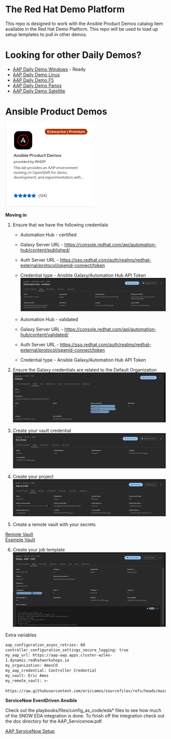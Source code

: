 The Red Hat Demo Platform
=========

This repo is designed to work with the Ansible Product Demos catalog item available in the Red Hat Demo Platform.  This repo will be used to load up setup templates to pull in other demos.

Looking for other Daily Demos?
=========

- [AAP Daily Demo Windows](https://github.com/ericcames/aap.dailydemo.windows "AAP Daily Demo Windows") - Ready
- [AAP Daily Demo Linux](https://github.com/ericcames/aap.dailydemo.linux "AAP Daily Demo Linux")
- [AAP Daily Demo F5](https://github.com/ericcames/aap.dailydemo.F5 "AAP Daily Demo F5")
- [AAP Daily Demo Panos](https://github.com/ericcames/aap.dailydemo.Panos "AAP Daily Demo Panos")
- [AAP Daily Demo Satellite](https://github.com/ericcames/aap.dailydemo.satellite "AAP Daily Demo Satellite")

# Ansible Product Demos

![alt text](https://github.com/ericcames/aap.as.code/blob/main/images/redhatdemo.png "Catalog Item")

**Moving in**

1. Ensure that we have the following credentials
    - Automation Hub - certified
    - Galaxy Server URL - https://console.redhat.com/api/automation-hub/content/published/
    - Auth Server URL - https://sso.redhat.com/auth/realms/redhat-external/protocol/openid-connect/token
    - Credential type - Ansible Galaxy/Automation Hub API Token
![alt text](https://github.com/ericcames/aap.as.code/blob/main/images/AHcertified.png "certified")

    - Automation Hub - validated
    - Galaxy Server URL - https://console.redhat.com/api/automation-hub/content/validated/
    - Auth Server URL - https://sso.redhat.com/auth/realms/redhat-external/protocol/openid-connect/token
    - Credential type - Ansible Galaxy/Automation Hub API Token

2. Ensure the Galaxy credentials are related to the Default Organization
![alt text](https://github.com/ericcames/aap.as.code/blob/main/images/orgswithcreds.png "Default Organization")

3. Create your vault credential
![alt text](https://github.com/ericcames/aap.as.code/blob/main/images/myvault.png "Vault")

4. Create your project
![alt text](https://github.com/ericcames/aap.as.code/blob/main/images/project.png "aap.as.code")

5. Create a remote vault with your secrets

[Remote Vault](https://raw.githubusercontent.com/ericcames/sourcefiles/refs/heads/main/vault_ames.yml "vault_ames.yml")<br>
[Example Vault](https://github.com/ericcames/sourcefiles/blob/main/vault_example.yml "vault_example.yml")<br>

6. Create your job template
![alt text](https://github.com/ericcames/aap.as.code/blob/main/images/template.png "Setup - AAP - CAC")

Extra variables
```
aap_configuration_async_retries: 60
controller_configuration_settings_secure_logging: true
my_aap_url: https://aap-aap.apps.cluster-wzl4x-1.dynamic.redhatworkshops.io
my_organization: AmesCO
my_aap_credential: Controller Credential
my_vault: Eric Ames
my_remote_vault: >-
  https://raw.githubusercontent.com/ericcames/sourcefiles/refs/heads/main/vault_ames.yml
```
**ServiceNow EventDriven Ansible**

Check out the playbooks/files/config_as_code/eda* files to see how much of the SNOW EDA integration is done.  To finish off the integration check out the doc directory for the AAP_Servicenow.pdf.

[AAP ServiceNow Setup](https://github.com/ericcames/aap.as.code/blob/main/doc/AAP_Servicenow.pdf "AAP ServiceNow setup")
